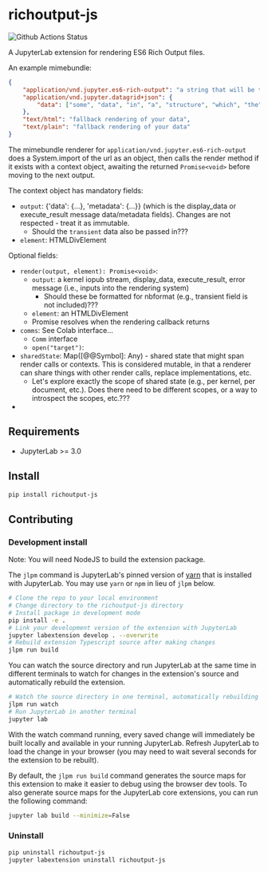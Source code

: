 # richoutput-js

![Github Actions Status](https://github.com/jupyterlab/richoutput-js/workflows/Build/badge.svg)

A JupyterLab extension for rendering ES6 Rich Output files.

An example mimebundle:

```json
{
    "application/vnd.jupyter.es6-rich-output": "a string that will be the src of a script tag, i.e., a url, data url, etc.",
    "application/vnd.jupyter.datagrid+json": {
        "data": ["some", "data", "in", "a", "structure", "which", "the", "js", "can", "access"]
    },
    "text/html": "fallback rendering of your data",
    "text/plain": "fallback rendering of your data"
}
```

The mimebundle renderer for `application/vnd.jupyter.es6-rich-output` does a System.import of the url as an object, then calls the render method if it exists with a context object, awaiting the returned `Promise<void>` before moving to the next output.


The context object has mandatory fields:

- `output`: {'data': {...}, 'metadata': {...}} (which is the display_data or execute_result message data/metadata fields). Changes are not respected - treat it as immutable. 
  - Should the `transient` data also be passed in???
- `element`: HTMLDivElement


Optional fields:
- `render(output, element): Promise<void>`: 
  - `output`: a kernel iopub stream, display_data, execute_result, error message (i.e., inputs into the rendering system)
    - Should these be formatted for nbformat (e.g., transient field is not included)???
  - `element`: an HTMLDivElement
  - Promise resolves when the rendering callback returns
- `comms`: See Colab interface...
  - `Comm` interface
  - `open("target")`: 
- `sharedState`: Map([@@Symbol]: Any) - shared state that might span render calls or contexts. This is considered mutable, in that a renderer can share things with other render calls, replace implementations, etc.
  - Let's explore exactly the scope of shared state (e.g., per kernel, per document, etc.). Does there need to be different scopes, or a way to introspect the scopes, etc.???
- 



## Requirements

* JupyterLab >= 3.0

## Install

```bash
pip install richoutput-js
```

## Contributing

### Development install

Note: You will need NodeJS to build the extension package.

The `jlpm` command is JupyterLab's pinned version of
[yarn](https://yarnpkg.com/) that is installed with JupyterLab. You may use
`yarn` or `npm` in lieu of `jlpm` below.

```bash
# Clone the repo to your local environment
# Change directory to the richoutput-js directory
# Install package in development mode
pip install -e .
# Link your development version of the extension with JupyterLab
jupyter labextension develop . --overwrite
# Rebuild extension Typescript source after making changes
jlpm run build
```

You can watch the source directory and run JupyterLab at the same time in different terminals to watch for changes in the extension's source and automatically rebuild the extension.

```bash
# Watch the source directory in one terminal, automatically rebuilding when needed
jlpm run watch
# Run JupyterLab in another terminal
jupyter lab
```

With the watch command running, every saved change will immediately be built locally and available in your running JupyterLab. Refresh JupyterLab to load the change in your browser (you may need to wait several seconds for the extension to be rebuilt).

By default, the `jlpm run build` command generates the source maps for this extension to make it easier to debug using the browser dev tools. To also generate source maps for the JupyterLab core extensions, you can run the following command:

```bash
jupyter lab build --minimize=False
```

### Uninstall

```bash
pip uninstall richoutput-js
jupyter labextension uninstall richoutput-js
```
